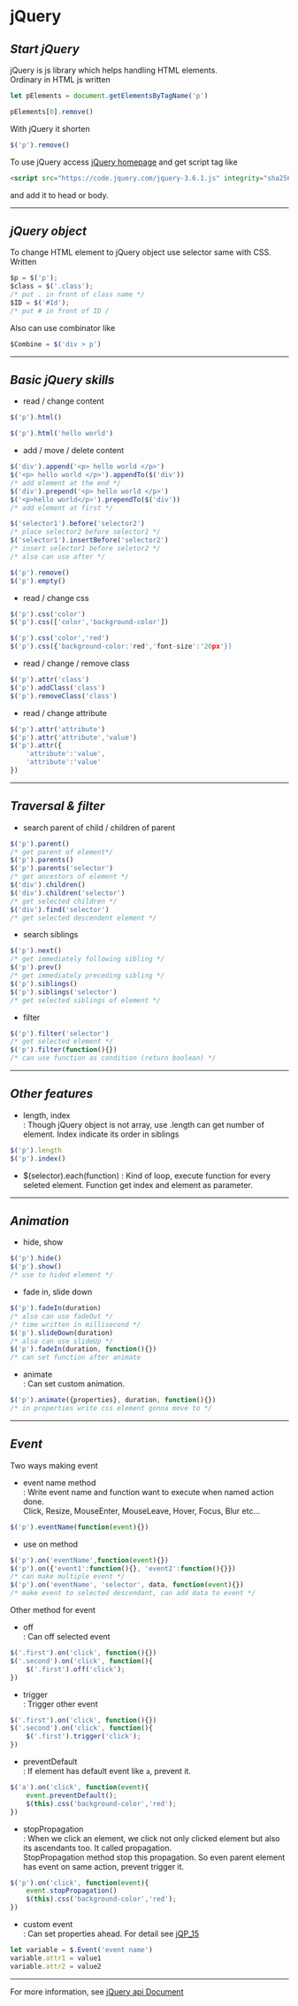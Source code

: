 # **jQuery**
## *Start jQuery*
jQuery is js library which helps handling HTML elements.   
Ordinary in HTML js written
```js
let pElements = document.getElementsByTagName('p')

pElements[0].remove()
```
With jQuery it shorten
```js
$('p').remove()
```

To use jQuery access [jQuery homepage](https://releases.jquery.com/) and get script tag like
```html
<script src="https://code.jquery.com/jquery-3.6.1.js" integrity="sha256-3zlB5s2uwoUzrXK3BT7AX3FyvojsraNFxCc2vC/7pNI=" crossorigin="anonymous"></script>
```
and add it to head or body.

---
## *jQuery object*
To change HTML element to jQuery object use selector same with CSS.   
Written
```js
$p = $('p');
$class = $('.class');
/* put . in front of class name */
$ID = $('#Id');
/* put # in front of ID /
```
Also can use combinator like
```js
$Combine = $('div > p')
```

---
## *Basic jQuery skills*
- read / change content
```js
$('p').html()

$('p').html('hello world')
```
- add / move / delete content
```js
$('div').append('<p> hello world </p>')
$('<p> hello world </p>').appendTo($('div'))
/* add element at the end */
$('div').prepend('<p> hello world </p>')
$('<p>hello world</p>').prependTo($('div'))
/* add element at first */

$('selector1').before('selector2')
/* place selector2 before selector1 */
$('selector1').insertBefore('selector2')
/* insert selector1 before seletor2 */
/* also can use after */

$('p').remove()
$('p').empty()
```
- read / change css
```js
$('p').css('color')
$('p').css(['color','background-color'])

$('p').css('color','red')
$('p').css({'background-color:'red','font-size':'20px'})
```
- read / change / remove class
```js
$('p').attr('class')
$('p').addClass('class')
$('p').removeClass('class')
```
- read / change attribute
```js
$('p').attr('attribute')
$('p').attr('attribute','value')
$('p').attr({
    'attribute':'value',
    'attribute':'value'
})
```
---
## *Traversal & filter*
- search parent of child / children of parent
```js
$('p').parent()
/* get parent of element*/
$('p').parents()
$('p').parents('selector')
/* get ancestors of element */
$('div').children()
$('div').children('selector')
/* get selected children */
$('div').find('selector')
/* get selected descendent element */
```
- search siblings
```js
$('p').next()
/* get immediately following sibling */
$('p').prev()
/* get immediately preceding sibling */
$('p').siblings()
$('p').siblings('selector')
/* get selected siblings of element */
```
- filter
```js
$('p').filter('selector')
/* get selected element */
$('p').filter(function(){})
/* can use function as condition (return boolean) */
```

---
## *Other features*
- length, index   
    : Though jQuery object is not array, use .length can get number of element.
    Index indicate its order in siblings
```js
$('p').length
$('p').index()
```

- $(selector).each(function)
    : Kind of loop, execute function for every seleted element.
    Function get index and element as parameter.

---
## *Animation*
- hide, show
```js
$('p').hide()
$('p').show()
/* use to hided element */
```
- fade in, slide down
```js
$('p').fadeIn(duration)
/* also can use fadeOut */
/* time written in millisecond */
$('p').slideDown(duration)
/* also can use slideUp */
$('p').fadeIn(duration, function(){})
/* can set function after animate
```
- animate   
: Can set custom animation.
```js
$('p').animate({properties}, duration, function(){})
/* in properties write css element gonna move to */
```

---
## *Event*
Two ways making event
- event name method   
    : Write event name and function want to execute when named action done.   
    Click, Resize, MouseEnter, MouseLeave, Hover, Focus, Blur etc...

```js
$('p').eventName(function(event){})
```
- use on method
```js
$('p').on('eventName',function(event){})
$('p').on({'event1':function(){}, 'event2':function(){}})
/* can make multiple event */
$('p').on('eventName', 'selector', data, function(event){})
/* make event to selected descendant, can add data to event */ 
```

Other method for event
- off   
    : Can off selected event
```js
$('.first').on('click', function(){})
$('.second').on('click', function(){
    $('.first').off('click');
})
```
- trigger   
    : Trigger other event
```js
$('.first').on('click', function(){})
$('.second').on('click', function(){
    $('.first').trigger('click');
})
```
- preventDefault   
    : If element has default event like ```a```, prevent it.
```js
$('a').on('click', function(event){
    event.preventDefault();
    $(this).css('background-color','red');
})
```
- stopPropagation   
    : When we click an element, we click not only clicked element but also its ascendants too. It called propagation.   
    StopPropagation method stop this propagation. So even parent element has event on same action, prevent trigger it.
```js
$('p').on('click', function(event){
    event.stopPropagation()
    $(this).css('background-color','red');
})
```
- custom event   
: Can set properties ahead. For detail see [jQP_15](jQP_15.html)
```js
let variable = $.Event('event name')
variable.attr1 = value1
variable.attr2 = value2
```

---
For more information, see [jQuery api Document](https://api.jquery.com/)